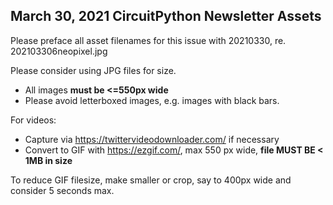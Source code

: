 ## March 30, 2021 CircuitPython Newsletter Assets

Please preface all asset filenames for this issue with 20210330, re. 202103306neopixel.jpg

Please consider using JPG files for size.
* All images **must be <=550px wide**
* Please avoid letterboxed images, e.g. images with black bars.

For videos:

* Capture via https://twittervideodownloader.com/ if necessary
* Convert to GIF with https://ezgif.com/, max 550 px wide, **file MUST BE < 1MB in size**

To reduce GIF filesize, make smaller or crop, say to 400px wide and consider 5 seconds max.
